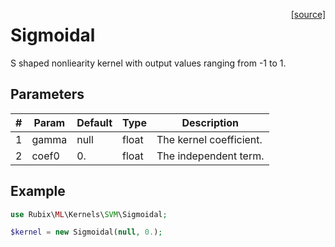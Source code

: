 <span style="float:right;"><a href="https://github.com/RubixML/RubixML/blob/master/src/Kernels/SVM/Sigmoidal.php">[source]</a></span>

# Sigmoidal
S shaped nonliearity kernel with output values ranging from -1 to 1.

## Parameters
| # | Param | Default | Type | Description |
|---|---|---|---|---|
| 1 | gamma | null | float | The kernel coefficient. |
| 2 | coef0 | 0. | float | The independent term. |

## Example
```php
use Rubix\ML\Kernels\SVM\Sigmoidal;

$kernel = new Sigmoidal(null, 0.);
```